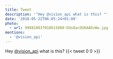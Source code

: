 ```yaml
---
title: Tweet
description: '"Hey @vision_api what is this? "'
date: '2018-05-22T06:05:24+01:00'
photo:
  - url: 998810037018615808-Ddx8acOU0AADvWw.jpg
mentions:
  - '@vision_api'
---
```

Hey [@vision_api](https://twitter.com/@vision_api) what is this? 
      {{< tweet 0 0 >}}
    
